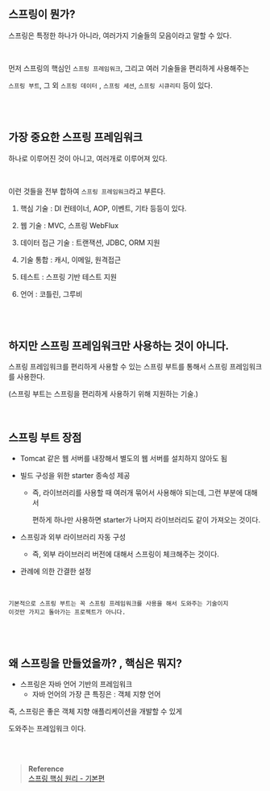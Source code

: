 ## 스프링이 뭔가?

스프링은 특정한 하나가 아니라, 여러가지 기술들의 모음이라고 말할 수 있다.

<br/>

먼저 스프링의 핵심인 `스프링 프레임워크`, 그리고 여러 기술들을 편리하게 사용해주는

`스프링 부트`, 그 외 `스프링 데이터` , `스프링 세션`, `스프링 시큐리티` 등이 있다.

<br/><br/>

## 가장 중요한 스프링 프레임워크

하나로 이루어진 것이 아니고, 여러개로 이루어져 있다.

<br/>

이런 것들을 전부 합하여 `스프링 프레임워크`라고 부른다.

1. 핵심 기술 : DI 컨테이너, AOP, 이벤트, 기타 등등이 있다.

2. 웹 기술 : MVC, 스프링 WebFlux
3. 데이터 접근 기술 : 트랜잭션, JDBC, ORM 지원
4. 기술 통합 : 캐시, 이메일, 원격접근
5. 테스트 : 스프링 기반 테스트 지원
6. 언어 : 코틀린, 그루비

<br/><br/>

## 하지만 스프링 프레임워크만 사용하는 것이 아니다.

스프링 프레임워크를 편리하게 사용할 수 있는 스프링 부트를 통해서 스프링 프레임워크를 사용한다. 

(스프링 부트는 스프링을 편리하게 사용하기 위해 지원하는 기술.)

<br/>

## 스프링 부트 장점

- Tomcat 같은 웹 서버를 내장해서 별도의 웹 서버를 설치하지 않아도 됨

- 빌드 구성을 위한 starter 종속성 제공
    - 즉, 라이브러리를 사용할 때 여러개 묶어서 사용해야 되는데, 그런 부분에 대해서
    
         편하게 하나만 사용하면 starter가 나머지 라이브러리도 같이 가져오는 것이다.
- 스프링과 외부 라이브러리 자동 구성
    - 즉, 외부 라이브러리 버전에 대해서 스프링이 체크해주는 것이다.

- 관례에 의한 간결한 설정

<br/>

```
기본적으로 스프링 부트는 꼭 스프링 프레임워크를 사용을 해서 도와주는 기술이지 
이것만 가지고 돌아가는 프로젝트가 아니다.
```

<br/><br/>

## 왜 스프링을 만들었을까? , 핵심은 뭐지?

- 스프링은 자바 언어 기반의 프레임워크
    - 자바 언어의 가장 큰 특징은 : 객체 지향 언어

즉, 스프링은 좋은 객체 지향 애플리케이션을 개발할 수 있게 

도와주는 프레임워크 이다.



<br/><br/>


>**Reference** <br/>[스프링 핵심 원리 - 기본편](https://www.inflearn.com/course/%EC%8A%A4%ED%94%84%EB%A7%81-%ED%95%B5%EC%8B%AC-%EC%9B%90%EB%A6%AC-%EA%B8%B0%EB%B3%B8%ED%8E%B8)
